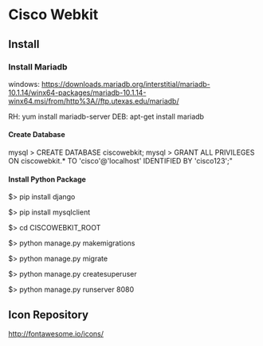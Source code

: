 
# Cisco Webkit


## Install

### Install Mariadb

windows: https://downloads.mariadb.org/interstitial/mariadb-10.1.14/winx64-packages/mariadb-10.1.14-winx64.msi/from/http%3A//ftp.utexas.edu/mariadb/

RH: yum install mariadb-server
DEB: apt-get install mariadb 


#### Create Database
mysql > CREATE DATABASE ciscowebkit;
mysql > GRANT ALL PRIVILEGES ON ciscowebkit.* TO 'cisco'@'localhost' IDENTIFIED BY 'cisco123';"

#### Install Python Package
$> pip install django

$> pip install mysqlclient

$> cd CISCOWEBKIT_ROOT

$> python manage.py makemigrations

$> python manage.py migrate

$> python manage.py createsuperuser

$> python manage.py runserver 8080

## Icon Repository
http://fontawesome.io/icons/

